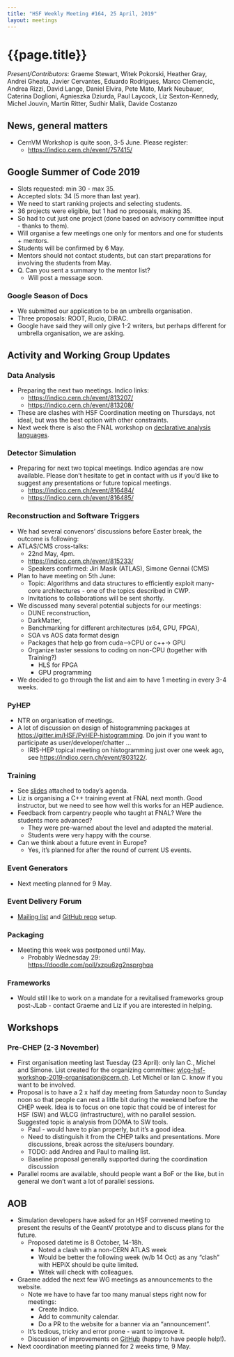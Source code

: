 ```yaml
---
title: "HSF Weekly Meeting #164, 25 April, 2019"
layout: meetings
---
```


# {{page.title}}

*Present/Contributors*: Graeme Stewart, Witek Pokorski, Heather Gray,
Andrei Gheata, Javier Cervantes, Eduardo Rodrigues, Marco Clemencic,
Andrea Rizzi, David Lange, Daniel Elvira, Pete Mato, Mark Neubauer,
Caterina Doglioni, Agnieszka Dziurda, Paul Laycock, Liz Sexton-Kennedy,
Michel Jouvin, Martin Ritter, Sudhir Malik, Davide Costanzo

## News, general matters
  - CernVM Workshop is quite soon, 3-5 June. Please
        register:
      - [<span class="underline">https://indico.cern.ch/event/757415/</span>](https://indico.cern.ch/event/757415/)

## Google Summer of Code 2019
  - Slots requested: min 30 - max 35.
  - Accepted slots: 34 (5 more than last year).
  - We need to start ranking projects and selecting students.
  - 36 projects were eligible, but 1 had no proposals, making 35.
  - So had to cut just one project (done based on advisory committee
    input - thanks to them).
  - Will organise a few meetings one only for mentors and one for
    students + mentors.
  - Students will be confirmed by 6 May.
  - Mentors should not contact students, but can start preparations
    for involving the students from May.
  - Q. Can you sent a summary to the mentor list?
      - Will post a message soon.

### Google Season of Docs
  - We submitted our application to be an umbrella organisation.
  - Three proposals: ROOT, Rucio, DIRAC.
  - Google have said they will only give 1-2 writers, but perhaps
    different for umbrella organisation, we are asking.

## Activity and Working Group Updates

### Data Analysis
  - Preparing the next two meetings. Indico
        links:
      - [<span class="underline">https://indico.cern.ch/event/813207/</span>](https://indico.cern.ch/event/813207/)
      - [<span class="underline">https://indico.cern.ch/event/813208/</span>](https://indico.cern.ch/event/813208/)
  - These are clashes with HSF Coordination meeting on Thursdays, not
    ideal, but was the best option with other constraints.
  - Next week there is also the FNAL workshop on
    [<span class="underline">declarative analysis
    languages</span>](https://indico.cern.ch/event/769263/).

### Detector Simulation
  - Preparing for next two topical meetings. Indico agendas are now
    available. Please don’t hesitate to get in contact with us if
    you’d like to suggest any presentations or future topical
    meetings.
      - [<span class="underline">https://indico.cern.ch/event/816484/</span>](https://indico.cern.ch/event/816484/)
      - [<span class="underline">https://indico.cern.ch/event/816485/</span>](https://indico.cern.ch/event/816485/)

### Reconstruction and Software Triggers
  - We had several convenors’ discussions before Easter break, the
    outcome is following:
  - ATLAS/CMS cross-talks:
      - 22nd May,
        4pm.
      - [<span class="underline">https://indico.cern.ch/event/815233/</span>](https://indico.cern.ch/event/815233/)
      - Speakers confirmed: Jiri Masik (ATLAS), Simone Gennai (CMS)
  - Plan to have meeting on 5th June:
      - Topic: Algorithms and data structures to efficiently exploit
        many-core architectures - one of the topics described in CWP.
      - Invitations to collaborations will be sent shortly.
  - We discussed many several potential subjects for our meetings:
      - DUNE reconstruction,
      - DarkMatter,
      - Benchmarking for different architectures (x64, GPU, FPGA),
      - SOA vs AOS data format design
      - Packages that help go from cuda--\>CPU or c++-\> GPU
      - Organize taster sessions to coding on non-CPU (together with
        Training?)
          - HLS for FPGA
          - GPU programming
  - We decided to go through the list and aim to have 1 meeting in
    every 3-4 weeks.

### PyHEP
  - NTR on organisation of meetings.
  - A lot of discussion on design of histogramming packages at
    [<span class="underline">https://gitter.im/HSF/PyHEP-histogramming</span>](https://gitter.im/HSF/PyHEP-histogramming).
    Do join if you want to participate as user/developer/chatter …
      - IRIS-HEP topical meeting on histogramming just over one week
        ago, see
        [<span class="underline">https://indico.cern.ch/event/803122/</span>](https://indico.cern.ch/event/803122/).

### Training
  - See
    [<span class="underline">slides</span>](https://indico.cern.ch/event/785576/contributions/3266720/attachments/1776008/3004837/HSF_TEO_WG_update_25April2019.pdf)
    attached to today’s agenda.
  - Liz is organising a C++ training event at FNAL next month. Good
    instructor, but we need to see how well this works for an HEP
    audience.
  - Feedback from carpentry people who taught at FNAL? Were the
    students more advanced?
      - They were pre-warned about the level and adapted the material.
      - Students were very happy with the course.
  - Can we think about a future event in Europe?
      - Yes, it’s planned for after the round of current US events.

### Event Generators
  - Next meeting planned for 9 May.

### Event Delivery Forum
  - [<span class="underline">Mailing
    list</span>](https://groups.google.com/forum/#!forum/hsf-event-processing-wg)
    and [<span class="underline">GitHub
    repo</span>](https://github.com/HSF/iDDS) setup.

### Packaging
  - Meeting this week was postponed until May.
      - Probably Wednesday 29:
        [<span class="underline">https://doodle.com/poll/xzpu6zg2nsprghqa</span>](https://doodle.com/poll/xzpu6zg2nsprghqa)

### Frameworks
  - Would still like to work on a mandate for a revitalised frameworks
    group post-JLab - contact Graeme and Liz if you are interested in
    helping.

## Workshops

### Pre-CHEP (2-3 November)
  - First organisation meeting last Tuesday (23 April): only Ian C.,
    Michel and Simone. List created for the organizing committee:
    [<span class="underline">wlcg-hsf-workshop-2019-organisation@cern.ch</span>](mailto:wlcg-hsf-workshop-2019-organisation@cern.ch).
    Let Michel or Ian C. know if you want to be involved.
  - Proposal is to have a 2 x half day meeting from Saturday noon to
    Sunday noon so that people can rest a little bit during the
    weekend before the CHEP week. Idea is to focus on one topic that
    could be of interest for HSF (SW) and WLCG (infrastructure), with
    no parallel session. Suggested topic is analysis from DOMA to SW
    tools.
      - Paul - would have to plan properly, but it’s a good idea.
      - Need to distinguish it from the CHEP talks and presentations.
        More discussions, break across the site/users boundary.
      - TODO: add Andrea and Paul to mailing list.
      - Baseline proposal generally supported during the coordination
        discussion
  - Parallel rooms are available, should people want a BoF or the
    like, but in general we don’t want a lot of parallel sessions.

## AOB
  - Simulation developers have asked for an HSF convened meeting to
    present the results of the GeantV prototype and to discuss plans
    for the future.
      - Proposed datetime is 8 October, 14-18h.
          - Noted a clash with a non-CERN ATLAS week
          - Would be better the following week (w/b 14 Oct) as any
            “clash” with HEPiX should be quite limited.
          - Witek will check with colleagues.
  - Graeme added the next few WG meetings as announcements to the
    website.
      - Note we have to have far too many manual steps right now for
        meetings:
          - Create Indico.
          - Add to community calendar.
          - Do a PR to the website for a banner via an “announcement”.
      - It’s tedious, tricky and error prone - want to improve it.
      - Discussion of improvements on
        [<span class="underline">GitHub</span>](https://github.com/HSF/hsf.github.io/issues/567)
        (happy to have people help\!).
  - Next coordination meeting planned for 2 weeks time, 9 May.
